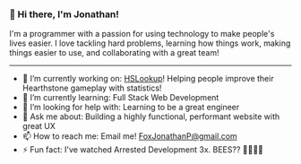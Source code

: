 ### 👋 Hi there, I'm Jonathan!
I'm a programmer with a passion for using technology to make people's lives easier. I love tackling hard problems, learning how things work, making things easier to use, and collaborating with a great team!

---

<!--
**jfox16/jfox16** is a ✨ _special_ ✨ repository because its `README.md` (this file) appears on your GitHub profile.
-->

- 🔭 I’m currently working on: [HSLookup](https://hslookup.net)! Helping people improve their Hearthstone gameplay with statistics!
- 🌱 I’m currently learning: Full Stack Web Development
- 🤔 I’m looking for help with: Learning to be a great engineer
- 💬 Ask me about: Building a highly functional, performant website with great UX
- 📫 How to reach me: Email me! FoxJonathanP@gmail.com
- ⚡ Fun fact: I've watched Arrested Development 3x. BEES?? 🐝🐝🐝🐝
